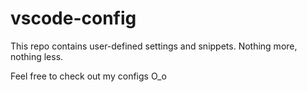 # vscode-config

This repo contains user-defined settings and snippets. Nothing more, nothing less.

Feel free to check out my configs O_o
